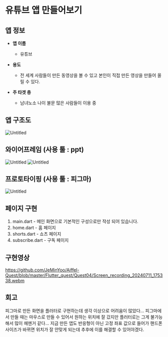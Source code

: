 # 유튜브 앱 만들어보기        

## 앱 정보

- **앱 이름** 

  - 유튜브    

- **용도**  

  - 전 세계 사람들이 만든 동영상을 볼 수 있고 본인이 직접 만든 영상을 만들어 올릴 수 있다.    

- **주 타겟 층**  

  - 남녀노소 나이 불문 많은 사람들이 이용 중
 
## 앱 구조도

![Untitled](https://prod-files-secure.s3.us-west-2.amazonaws.com/c09f8228-29c7-4dcb-8ca3-1de7d3988fab/22c028ee-3d9a-4a4b-a372-004ec83ab3d6/Untitled.png)

## 와이어프레임 (사용 툴 : ppt)

![Untitled](https://prod-files-secure.s3.us-west-2.amazonaws.com/c09f8228-29c7-4dcb-8ca3-1de7d3988fab/735f336b-79f2-4138-9d05-19aa43243b5c/Untitled.png)
![Untitled](https://prod-files-secure.s3.us-west-2.amazonaws.com/c09f8228-29c7-4dcb-8ca3-1de7d3988fab/b123e484-0ca2-433d-b656-390fb1eaf64c/Untitled.png)

## 프로토타이핑 (사용 툴 : 피그마)

![Untitled](https://prod-files-secure.s3.us-west-2.amazonaws.com/c09f8228-29c7-4dcb-8ca3-1de7d3988fab/0ac4fb90-ff3d-469a-bef5-897c41373170/Untitled.png)

## 페이지 구현
1. main.dart - 메인 화면으로 기본적인 구성으로만 작성 되어 있습니다.
2. home.dart - 홈 페이지
3. shorts.dart - 쇼츠 페이지
4. subscribe.dart - 구독 페이지

## 구현영상 
https://github.com/JeMinYoo/Aiffel-Quest/blob/master/Flutter_quest/Quest04/Screen_recording_20240711_175338.webm

## 회고
피그마로 만든 화면을 플러터로 구현하는데 생각 이상으로 어려움이 많았다...
피그마에서 만들 때는 마우스로 만들 수 있어서 원하는 위치에 잘 갔지만 플러터로는 그게 불가능해서 많이 헤멘거 같다...
지금 만든 앱도 반응형이 아닌 고정 좌표 값으로 들어가 핸드폰 사이즈가 바뀌면 위치가 잘 안맞게 되는데 추후에 이를 해결할 수 있어야겠다.
